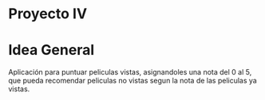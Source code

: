 # Proyecto IV

# Idea General

Aplicación para puntuar peliculas vistas, asignandoles una nota del 0 al 5, que pueda recomendar peliculas no vistas segun la nota de las peliculas ya vistas.
